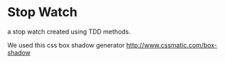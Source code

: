 # Stop Watch

a stop watch created using TDD methods.

We used this css box shadow generator http://www.cssmatic.com/box-shadow
